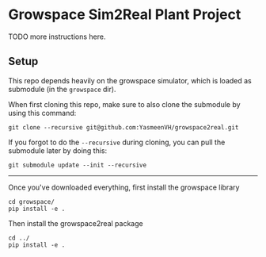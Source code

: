 # Growspace Sim2Real Plant Project

TODO more  instructions here.

## Setup

This repo depends heavily on the growspace simulator, which is loaded as submodule (in the `growspace` dir).

When first cloning this repo, make sure to also clone the submodule by using this command:

    git clone --recursive git@github.com:YasmeenVH/growspace2real.git

If you forgot to do the `--recursive` during cloning, you can pull the submodule later by doing this:

    git submodule update --init --recursive

---

Once you've downloaded everything, first install the growspace library

    cd growspace/
    pip install -e .

Then install the growspace2real package

    cd ../
    pip install -e .

